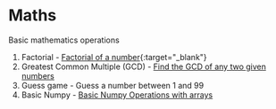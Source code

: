 # Maths
Basic mathematics operations


1. Factorial - [Factorial of a number](https://github.com/jhhalls/Maths/blob/master/factorial.py){:target="_blank"}
2. Greatest Common Multiple (GCD) - [Find the GCD of any two given numbers](https://github.com/jhhalls/Maths/blob/master/GCD.py)
3. Guess game - Guess a number between 1 and 99
4. Basic Numpy - [Basic Numpy Operations with arrays](https://nbviewer.org/github/jhhalls/Maths/blob/master/Linear_Algebra_Cheat_Sheet.ipynb)
